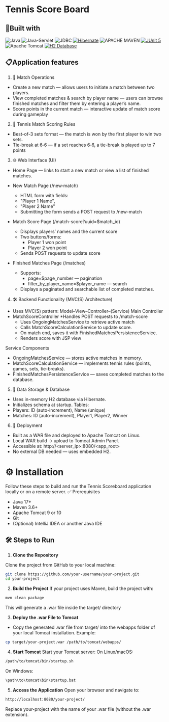 # Tennis Score Board

## 🧱Built with
![Java](https://img.shields.io/badge/java-%23ED8B00.svg?style=for-the-badge&logo=openjdk&logoColor=white) ![Java-Servlet](https://img.shields.io/badge/Java%20SERVLET-003545?style=for-the-badge&logo=openjdk&logoColor=white) ![JDBC](https://img.shields.io/badge/JDBC-59666C?style=for-the-badge&logo=Hibernate&logoColor=white) [![Hibernate](https://img.shields.io/badge/Hibernate-ORM-blue?style=for-the-badge&logo=hibernate&logoColor=white)](https://hibernate.org/)
  ![APACHE MAVEN](https://img.shields.io/badge/Apache%20Maven-blue?style=for-the-badge&logo=apachemaven&logoSize=auto&color=%23C71A36) [![JUnit 5](https://img.shields.io/badge/JUnit_5-testing-green?style=for-the-badge&logo=junit5&logoColor=white)](https://junit.org/junit5/)
 ![Apache Tomcat](https://img.shields.io/badge/apache%20tomcat-%23F8DC75.svg?style=for-the-badge&logo=apache-tomcat&logoColor=black) [![H2 Database](https://img.shields.io/badge/H2-Database-blue?style=for-the-badge)](https://www.h2database.com/)

 ## 📋Application features 

1. 🎾 Match Operations
* Create a new match — allows users to initiate a match between two players.
* View completed matches & search by player name — users can browse finished matches and filter them by entering a player’s name.
* Score points in the current match — interactive update of match score during gameplay
  
2. 🧮 Tennis Match Scoring Rules
* Best-of-3 sets format — the match is won by the first player to win two sets.
* Tie-break at 6‑6 — if a set reaches 6‑6, a tie-break is played up to 7 points

3. 🌐 Web Interface (UI)
* Home Page — links to start a new match or view a list of finished matches.

* New Match Page (/new‑match)
  * HTML form with fields:
  * "Player 1 Name",
  * "Player 2 Name"
  * Submitting the form sends a POST request to /new-match
* Match Score Page (/match-score?uuid=$match_id)
   * Displays players’ names and the current score
   * Two buttons/forms:
       * Player 1 won point
       * Player 2 won point
   * Sends POST requests to update score
* Finished Matches Page (/matches)
    * Supports:
        * page=$page_number — pagination
        * filter_by_player_name=$player_name — search
    * Displays a paginated and searchable list of completed matches.
4. 🛠️ Backend Functionality (MVC(S) Architecture)
* Uses MVC(S) pattern: Model–View–Controller–(Service)
Main Controller
* MatchScoreController
    *Handles POST requests to /match-score
    * Uses OngoingMatchesService to retrieve active match
    * Calls MatchScoreCalculationService to update score.
    * On match end, saves it with FinishedMatchesPersistenceService.
    * Renders score with JSP view

Service Components
* OngoingMatchesService — stores active matches in memory.
* MatchScoreCalculationService — implements tennis rules (points, games, sets, tie-breaks).
* FinishedMatchesPersistenceService — saves completed matches to the database.

5. 💾 Data Storage & Database

 * Uses in-memory H2 database via Hibernate.
* Initializes schema at startup.
Tables:
* Players: ID (auto-increment), Name (unique)
* Matches: ID (auto-increment), Player1, Player2, Winner

6. 🚀 Deployment
* Built as a WAR file and deployed to Apache Tomcat on Linux.
* Local WAR build → upload to Tomcat Admin Panel.
* Accessible at:
http://<server_ip>:8080/<app_root>
* No external DB needed — uses embedded H2.

# ⚙️ Installation
Follow these steps to build and run the Tennis Scoreboard application locally or on a remote server.
✅ Prerequisites
* Java 17+
* Maven 3.6+
* Apache Tomcat 9 or 10
* Git
* (Optional) IntelliJ IDEA or another Java IDE

## 🛠️ Steps to Run
1. **Clone the Repository**

Clone the project from GitHub to your local machine:
```bash
git clone https://github.com/your-username/your-project.git
cd your-project
```

2. **Build the Project**
If your project uses Maven, build the project with:
```bash
mvn clean package
```
This will generate a .war file inside the target/ directory

3. **Deploy the .war File to Tomcat**
* Copy the generated .war file from target/ into the webapps folder of your local Tomcat installation.
Example:
```bash
cp target/your-project.war /path/to/tomcat/webapps/
```
4. **Start Tomcat**
Start your Tomcat server:
On Linux/macOS:
```bash
/path/to/tomcat/bin/startup.sh
```
On Windows:
```bash
\path\to\tomcat\bin\startup.bat
```
5. **Access the Application**
Open your browser and navigate to:
```bash
http://localhost:8080/your-project/
```
Replace your-project with the name of your .war file (without the .war extension).

